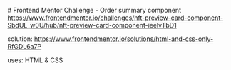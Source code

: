 # Frontend Mentor Challenge - Order summary component
https://www.frontendmentor.io/challenges/nft-preview-card-component-SbdUL_w0U/hub/nft-preview-card-component-ieelvTbD1

solution: https://www.frontendmentor.io/solutions/html-and-css-only-RfGDL6a7P

uses: HTML & CSS
